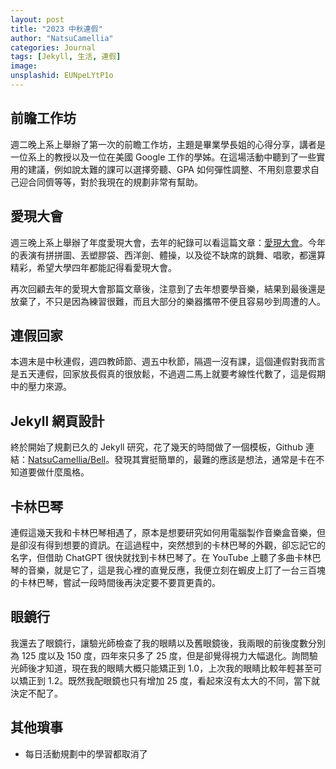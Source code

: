 ```yaml
---
layout: post
title: "2023 中秋連假"
author: "NatsuCamellia"
categories: Journal
tags: [Jekyll, 生活, 連假]
image: 
unsplashid: EUNpeLYtP1o
---
```


## 前瞻工作坊

週二晚上系上舉辦了第一次的前瞻工作坊，主題是畢業學長姐的心得分享，講者是一位系上的教授以及一位在美國 Google 工作的學姊。在這場活動中聽到了一些實用的建議，例如說太難的課可以選擇旁聽、GPA 如何彈性調整、不用刻意要求自己迎合同儕等等，對於我現在的規劃非常有幫助。

## 愛現大會

週三晚上系上舉辦了年度愛現大會，去年的紀錄可以看這篇文章：[愛現大會](https://natsucamellia.github.io/愛現大會)。今年的表演有拼拼圖、丟塑膠袋、西洋劍、體操，以及從不缺席的跳舞、唱歌，都還算精彩，希望大學四年都能記得看愛現大會。

再次回顧去年的愛現大會那篇文章後，注意到了去年想要學音樂，結果到最後還是放棄了，不只是因為練習很難，而且大部分的樂器攜帶不便且容易吵到周遭的人。

## 連假回家

本週末是中秋連假，週四教師節、週五中秋節，隔週一沒有課，這個連假對我而言是五天連假，回家放長假真的很放鬆，不過週二馬上就要考線性代數了，這是假期中的壓力來源。

## Jekyll 網頁設計

終於開始了規劃已久的 Jekyll 研究，花了幾天的時間做了一個模板，Github 連結：[NatsuCamellia/Bell](https://github.com/NatsuCamellia/Bell)。發現其實挺簡單的，最難的應該是想法，通常是卡在不知道要做什麼風格。

## 卡林巴琴

連假這幾天我和卡林巴琴相遇了，原本是想要研究如何用電腦製作音樂盒音樂，但是卻沒有得到想要的資訊。在這過程中，突然想到的卡林巴琴的外觀，卻忘記它的名字，但借助 ChatGPT 很快就找到卡林巴琴了。在 YouTube 上聽了多曲卡林巴琴的音樂，就是它了，這是我心裡的直覺反應，我便立刻在蝦皮上訂了一台三百塊的卡林巴琴，嘗試一段時間後再決定要不要買更貴的。

## 眼鏡行

我還去了眼鏡行，讓驗光師檢查了我的眼睛以及舊眼鏡後，我兩眼的前後度數分別為 125 度以及 150 度，四年來只多了 25 度，但是卻覺得視力大幅退化。詢問驗光師後才知道，現在我的眼睛大概只能矯正到 1.0，上次我的眼睛比較年輕甚至可以矯正到 1.2。既然我配眼鏡也只有增加 25 度，看起來沒有太大的不同，當下就決定不配了。

## 其他瑣事

- 每日活動規劃中的學習都取消了